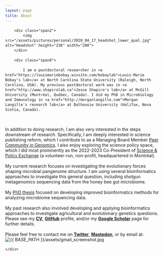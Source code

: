 ```yaml
---
layout: page
title: About
---
```


<div class="container">
    <div class="row-fluid">

        <div class="span2">
        	<img src="/assets/pictures/personal/2020_04_17_headshot_lower_qual.jpg" alt="Headshot" height="236" width="200">
        </div>

        <div class="span8">

			I am a postdoctoral researcher in <a href="https://louismariebobay.wixsite.com/bobaylab">Louis-Marie Bobay's lab</a> at North Carolina State University (Raleigh, North Carolina, USA). My previous postdoctoral work was in <a href="http://www.shapirolab.ca">Jesse Shapiro's lab</a> at McGill University (Montréal, Québec, Canada). I did my PhD in Microbiology and Immunology in <a href="http://morganlangille.com">Morgan Langille's research lab</a> at Dalhousie University (Halifax, Nova Scotia, Canada).
<br/><br/>
			In addition to doing research, I am also very interested in the steps downstream of research. Specifically, I am deeply interested in science publishing reform, which I contribute to as a Managing Board Member <a href="https://genomics.peercommunityin.org/">Peer Community in Genomics</a>. I also enjoy exploring the science policy space, which I did most prominently as the 2022-2023 Co-President of <a href="https://www.sp-exchange.ca">Science & Policy Exchange</a> (a volunteer-run, non-profit, headquartered in Montréal).
<br/><br/>
			My current research focuses on investigating the evolutionary forces shaping microbial pangenome structure. I am using several bioinformatics approaches to investigate this general question, including shotgun metagenomics sequencing data from the honey bee gut microbiome.
<br/><br/>
			My <a href="https://dalspace.library.dal.ca/handle/10222/80086">PhD thesis</a> focused on developing improved bioinformatics methods for analyzing microbiome sequencing data.
<br/><br/>
			My past research also involved developing and applying bioinformatics approaches to investigate agricultural and evolutionary genetics questions. Please see my <b><a href="http://www.gavindouglas.ca/pages/cv.html">CV</a></b>, <b><a href="https://github.com/gavinmdouglas">GitHub</a></b> profile, and/or my <b><a href="https://scholar.google.ca/citations?hl=en&user=EhhXPUkAAAAJ">Google Scholar</a></b> page for further details.
<br/><br/>
			Please feel free to contact me on <b><a href="https://twitter.com/gavin_m_douglas">Twitter</a></b>, <b><a href="https://fediscience.org/@gmdouglas">Mastodon</a></b>, or by email at: <img src="{{ BASE_PATH }}/assets/gmail_screenshot.jpg" alt="{{ BASE_PATH }}/assets/gmail_screenshot.jpg" title="gmail" width="190" height="26">
        </div>

    </div>

</div>

